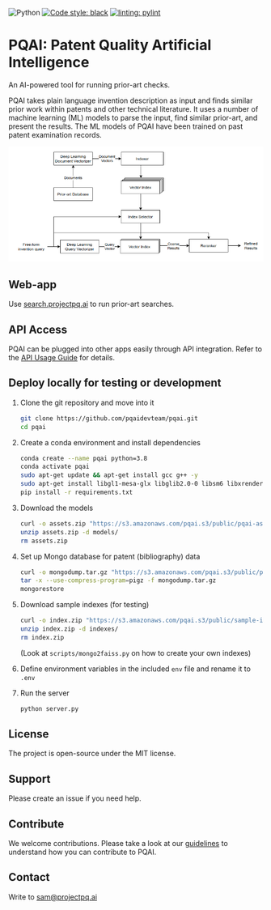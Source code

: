 
![Python](https://img.shields.io/badge/python-3670A0?style=for-the-badge&logo=python&logoColor=ffdd54)
[![Code style: black](https://img.shields.io/badge/code%20style-black-000000.svg)](https://github.com/psf/black)
[![linting: pylint](https://img.shields.io/badge/linting-pylint-yellowgreen)](https://github.com/PyCQA/pylint)

# PQAI: Patent Quality Artificial Intelligence

An AI-powered tool for running prior-art checks.

PQAI takes plain language invention description as input and finds similar prior work within patents and other technical literature. It uses a number of machine learning (ML) models to parse the input, find similar prior-art, and present the results. The ML models of PQAI have been trained on past patent examination records.

![PQAI Architecture](docs/architecture.png)

## Web-app

Use [search.projectpq.ai](https://search.projectpq.ai) to run prior-art searches.

## API Access

PQAI can be plugged into other apps easily through API integration. Refer to the [API Usage Guide](docs/README-API.md) for details.

## Deploy locally for testing or development

1. Clone the git repository and move into it

   ```bash
   git clone https://github.com/pqaidevteam/pqai.git
   cd pqai
   ```

2. Create a conda environment and install dependencies

   ```bash
   conda create --name pqai python=3.8
   conda activate pqai
   sudo apt-get update && apt-get install gcc g++ -y
   sudo apt-get install libgl1-mesa-glx libglib2.0-0 libsm6 libxrender1 libxext6 -y
   pip install -r requirements.txt
   ```

3. Download the models

   ```bash
   curl -o assets.zip "https://s3.amazonaws.com/pqai.s3/public/pqai-assets-latest.zip"
   unzip assets.zip -d models/
   rm assets.zip
   ```

4. Set up Mongo database for patent (bibliography) data

   ```bash
   curl -o mongodump.tar.gz "https://s3.amazonaws.com/pqai.s3/public/pqai-mongo-dump.tar.gz"
   tar -x --use-compress-program=pigz -f mongodump.tar.gz
   mongorestore
   ```

5. Download sample indexes (for testing)

   ```bash
   curl -o index.zip "https://s3.amazonaws.com/pqai.s3/public/sample-index.zip"
   unzip index.zip -d indexes/
   rm index.zip
   ```

   (Look at `scripts/mongo2faiss.py` on how to create your own indexes)

6. Define environment variables in the included `env` file and rename it to `.env`

7. Run the server

   ```bash
   python server.py
   ```

## License

The project is open-source under the MIT license.

## Support

Please create an issue if you need help.

## Contribute

We welcome contributions. Please take a look at our [guidelines](./CONTRIBUTING.md) to understand how you can contribute to PQAI.

## Contact

Write to [sam@projectpq.ai](sam@projectpq.ai)
